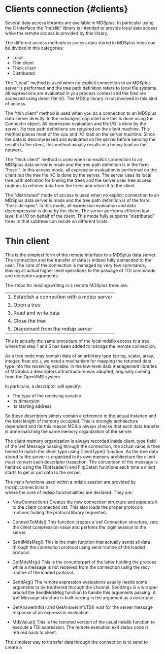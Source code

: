 Clients connection {#clients}
==================

Several data access libraries are available in MDSplus. 
In particular using the C interface the "mdslib" library is intended to provide 
local data access while the remote access is provided by this library.

The different access methods to access data stored in MDSplus trees can be divided
in this categories:

  - Local
  - Thin client
  - Thick client
  - Distributed

The "Local" method is used when no explicit connection to an MDSplus server is
performed and the tree path definition refers to local file systems.
All expressions are evaluated in you process context and the files are accessed
using direct file I/O. The MDSip library in not involved in this kind of access.

The "thin client" method is used when you do a connection to an MDSplus data server
directly. In the mdsobject cpp interface this is done using the Connectin object.
All expression evaluation and file I/O is done by the server.
No tree path definitions are required on the client machine.
This method places most of the cpu and I/O load on the server machine.
Since the data is decompressed and evaluated on the server before sending the
results to the client, this method usually results in a heavy load on the network.

The "thick client" method is used when no explicit connection to an MDSplus data
server is made and the tree path definition is in the form "host::".
In this access mode, all expression evaluation is performed on the client but
the tree file I/O is done by the server. The server uses its local tree path
definition for finding the trees and the server uses tree access routines to
retrieve data from the trees and return it to the client.

The "distributed" mode of access is used when no explicit connection to an
MDSplus data server is made and the tree path definition is of the form:
"host::dir-spec". In this mode, all expression evaluation and data decompression
is done by the client. The server performs efficient low-level file I/O on
behalf of the client. This mode fully supports "distributed" trees in that
subtrees can reside on different hosts.


Thin client
===========

This is the simplest form of the remote interface to a MDSplus data server. The 
connection and the transfer of data is indeed fully demanded to the user.
The core of the connection is managed by very few commands, leaving all actual
higher level operations to the passage of TDI commands and decriptors agruments.

The steps for reading/writing in a remote MDSplus trees are:

 ||
 |:------------------------------------------------|
 | 1. Establish a connection with a mdsip server   |
 | 2. Open a tree                                  |
 | 3. Read and write data                          |
 | 4. Close the tree                               |
 | 5. Disconnect from the mdsip server             |

This is actually the same procedure of the local mdslib access to a tree where the
step 1 and 5 has been added to manage the remote connection.


As a tree node may contain data of an arbitrary type (string, scalar, array, integer, float etc.), 
we need a mechanism for mapping the returned data type into the receiving variable. 
In the low-level data management libraries of MDSplus a descriptors infrastructure 
was adopted, originally coming from the OpenVMS system.


In particular, a descriptor will specify:
 * The type of the receiving variable
 * Its dimension
 * Its starting address 

So these descriptors simply contain a reference to the actual instance
and the total length of memory occupied. This is strongly architecture dependent
and for this reason MDSip always checks that each data transfer is done matching the 
same memory organization of the server.

The client memory organization is always recorded inside client_type field of the
\ref Message passing through the connection, the actual value is then tested to match
the client type using ClientType() function.
As the tree data stored to the server is organized in its own memory architecture
the client must convert each descriptor trasaction.
The conversion of the message is handled using the FlipHeader() and FlipData() 
functions each time a client starts to get or put data to the server.


The main functions used within a mdsip session are provided by mdsip_connections.h  
where the core of mdsip functionalities are declared. They are:


- NewConnection() Creates the new connection structure and appends it to the client
                  connection list. This also loads the proper protocols routines finding
                  the protocol library requested.

- ConnectToMds()  This function creates a \ref Connection structure, sets the clinet
                  compression value and perfoms the login session to the server.
                 
- SendMdsMsg()    This is the main function that actually sends all data through
                  the connection protocol using send routine of the loaded protocol.

- GetMdsMsg()     This is the conunterpart of the latter holding the process while a message
                  is not received from the connection using the recv routine of the loaded
                  protocol.

- SendArg()       The remote expression evaluations usually needs some arguments to be
                  tranferred through the channel. SendArgs is a wrapper around the SendMdsMsg
                  function to handle this arguments passing. A \ref Message structure is built
                  carring in the argument as a descriptor.

- GetAnswerInfo() and GetAnswerInfoTS() wait for the server message response of an expression
                  evaluation.

- MdsValue()      This is the remoted version of the usual mdslib function to execute a TDI
                  expression. The remote execution exit status code is retured back to client.


 
The simplest way to transfer data through the connection is to send to create a 




 
 













